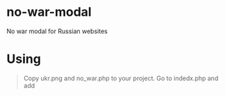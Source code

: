 # no-war-modal
No war modal for Russian websites

# Using
> Copy ukr.png and no_war.php to your project.
> Go to indedx.php and add <?php include "no_war.php";?>
